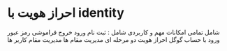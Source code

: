 # احراز هویت با identity 
شامل تمامی امکانات مهم و کاربردی شامل :
ثبت نام 
ورود 
خروج 
قراموشی رمز عبور 
ورود با حساب گوگل
احراز هویت دو مرحله ای
مدیریت مقام ها
مدیریت مقام کاربر ها 

